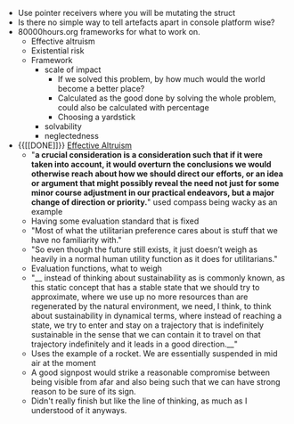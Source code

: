 - Use pointer receivers where you will be mutating the struct 
- Is there no simple way to tell artefacts apart in console platform wise?
- 80000hours.org frameworks for what to work on. 
    - Effective altruism
    - Existential risk
    - Framework
        - scale of impact
            - If we solved this problem, by how much would the world become a better place?
            - Calculated as the good done by solving the whole problem, could also be calculated with percentage
            - Choosing a yardstick
        - solvability
        - neglectedness
- {{[[DONE]]}} [Effective Altruism](https://www.effectivealtruism.org/articles/crucial-considerations-and-wise-philanthropy-nick-bostrom/)
    - "__a crucial consideration is a consideration such that if it were taken into account, it would overturn the conclusions we would otherwise reach about how we should direct our efforts, or an idea or argument that might possibly reveal the need not just for some minor course adjustment in our practical endeavors, but a major change of direction or priority.__" used compass being wacky as an example
    - Having some evaluation standard that is fixed 
    - "Most of what the utilitarian preference cares about is stuff that we have no familiarity with." 
    - "So even though the future still exists, it just doesn’t weigh as heavily in a normal human utility function as it does for utilitarians."
    - Evaluation functions, what to weigh
    - "__ instead of thinking about sustainability as is commonly known, as this static concept that has a stable state that we should try to approximate, where we use up no more resources than are regenerated by the natural environment, we need, I think, to think about sustainability in dynamical terms, where instead of reaching a state, we try to enter and stay on a trajectory that is indefinitely sustainable in the sense that we can contain it to travel on that trajectory indefinitely and it leads in a good direction.__"
    - Uses the example of a rocket. We are essentially suspended in mid air at the moment
    -  A good signpost would strike a reasonable compromise between being visible from afar and also being such that we can have strong reason to be sure of its sign.
    - Didn't really finish but like the line of thinking, as much as I understood of it anyways.
